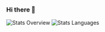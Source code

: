 ### Hi there 👋
![Stats Overview](https://github.com/jswny/github-stats/blob/master/generated/overview.svg)
![Stats Languages](https://github.com/jswny/github-stats/blob/master/generated/languages.svg)

<!--
**jswny/jswny** is a ✨ _special_ ✨ repository because its `README.md` (this file) appears on your GitHub profile.

Here are some ideas to get you started:

- 🔭 I’m currently working on ...
- 🌱 I’m currently learning ...
- 👯 I’m looking to collaborate on ...
- 🤔 I’m looking for help with ...
- 💬 Ask me about ...
- 📫 How to reach me: ...
- 😄 Pronouns: ...
- ⚡ Fun fact: ...
-->
